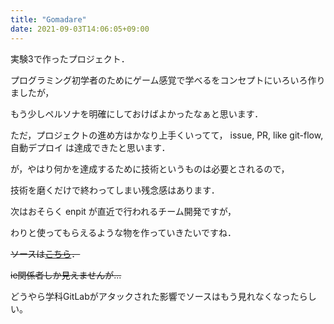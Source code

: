 ```yaml
---
title: "Gomadare"
date: 2021-09-03T14:06:05+09:00
---
```



実験3で作ったプロジェクト．

プログラミング初学者のためにゲーム感覚で学べるをコンセプトにいろいろ作りましたが，

もう少しペルソナを明確にしておけばよかったなぁと思います．

ただ，プロジェクトの進め方はかなり上手くいってて， issue, PR, like git-flow, 自動デプロイ は達成できたと思います．

が，やはり何かを達成するために技術というものは必要とされるので，

技術を磨くだけで終わってしまい残念感はあります．

次はおそらく enpit が直近で行われるチーム開発ですが，

わりと使ってもらえるような物を作っていきたいですね．

~~ソースは[こちら](https://gitlab.ie.u-ryukyu.ac.jp/students/e19/mobile_app_team3)．~~

~~ie関係者しか見えませんが...~~

どうやら学科GitLabがアタックされた影響でソースはもう見れなくなったらしい。
